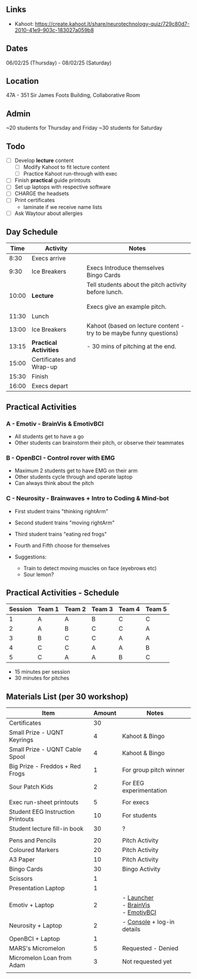 ## Links
- Kahoot: https://create.kahoot.it/share/neurotechnology-quiz/729c80d7-2010-41e9-903c-183027a059b8 
## Dates
06/02/25 (Thursday) - 08/02/25 (Saturday)
## Location
47A - 351 Sir James Foots Building, Collaborative Room
## Admin
~20 students for Thursday and Friday
~30 students for Saturday
## Todo

- [ ] Develop **lecture** content
	- [ ] Modify Kahoot to fit lecture content
	- [ ] Practice Kahoot run-through with exec
- [ ] Finish **practical** guide printouts
- [ ] Set up laptops with respective software
- [ ] CHARGE the headsets
- [ ] Print certificates
	- laminate if we receive name lists
- [ ] Ask Waytour about allergies
 
## Day Schedule

| Time  | Activity                 | Notes                                                                                    |
| ----- | ------------------------ | ---------------------------------------------------------------------------------------- |
| 8:30  | Execs arrive             |                                                                                          |
| 9:30  | Ice Breakers             | Execs Introduce themselves<br>Bingo Cards                                                |
| 10:00 | **Lecture**              | Tell students about the pitch activity before lunch.<br><br>Execs give an example pitch. |
| 11:30 | Lunch                    |                                                                                          |
| 13:00 | Ice Breakers             | Kahoot (based on lecture content - try to be maybe funny questions)                      |
| 13:15 | **Practical Activities** | - 30 mins of pitching at the end.                                                        |
| 15:00 | Certificates and Wrap-up |                                                                                          |
| 15:30 | Finish                   |                                                                                          |
| 16:00 | Execs depart             |                                                                                          |

## Practical Activities

### A - Emotiv - BrainVis & EmotivBCI

- All students get to have a go
- Other students can brainstorm their pitch, or observe their teammates
### B - OpenBCI - Control rover with EMG

- Maximum 2 students get to have EMG on their arm
- Other students cycle through and operate laptop
- Can always think about the pitch
### C - Neurosity - Brainwaves + Intro to Coding & Mind-bot

- First student trains "thinking rightArm"
- Second student trains "moving rightArm"
- Third student trains "eating red frogs"
- Fourth and Fifth choose for themselves

- Suggestions:
	- Train to detect moving muscles on face (eyebrows etc)
	- Sour lemon?

## Practical Activities - Schedule

| Session | Team 1 | Team 2 | Team 3 | Team 4 | Team 5 |
| ------- | ------ | ------ | ------ | ------ | ------ |
| 1       | A      | A      | B      | C      | C      |
| 2       | A      | B      | C      | C      | A      |
| 3       | B      | C      | C      | A      | A      |
| 4       | C      | C      | A      | A      | B      |
| 5       | C      | A      | A      | B      | C      |

- 15 minutes per session
- 30 minutes for pitches

## Materials List (per 30  workshop)

| Item                              | Amount | Notes                                                                                                                                                                                       |
| --------------------------------- | ------ | ------------------------------------------------------------------------------------------------------------------------------------------------------------------------------------------- |
| Certificates                      | 30     |                                                                                                                                                                                             |
| Small Prize - UQNT Keyrings       | 4      | Kahoot & Bingo                                                                                                                                                                              |
| Small Prize - UQNT Cable Spool    | 4      | Kahoot & Bingo                                                                                                                                                                              |
| Big Prize - Freddos + Red Frogs   | 1      | For group pitch winner                                                                                                                                                                      |
| Sour Patch Kids                   | 2      | For EEG experimentation                                                                                                                                                                     |
|                                   |        |                                                                                                                                                                                             |
| Exec run-sheet printouts          | 5      | For execs                                                                                                                                                                                   |
| Student EEG Instruction Printouts | 10     | For students                                                                                                                                                                                |
| Student lecture fill-in book      | 30     | ?                                                                                                                                                                                           |
|                                   |        |                                                                                                                                                                                             |
| Pens and Pencils                  | 20     | Pitch Activity                                                                                                                                                                              |
| Coloured Markers                  | 20     | Pitch Activity                                                                                                                                                                              |
| A3 Paper                          | 10     | Pitch Activity                                                                                                                                                                              |
| Bingo Cards                       | 30     | Bingo Activity                                                                                                                                                                              |
| Scissors                          | 1      |                                                                                                                                                                                             |
| Presentation Laptop               | 1      |                                                                                                                                                                                             |
| Emotiv + Laptop                   | 2      | - [Launcher](https://www.emotiv.com/products/emotiv-launcher)<br>- [BrainVis](https://www.emotiv.com/products/emotiv-brainviz)<br>- [EmotivBCI](https://www.emotiv.com/products/emotiv-bci) |
| Neurosity + Laptop                | 2      | - [Console](https://console.neurosity.co/) + log-in details                                                                                                                                 |
| OpenBCI + Laptop                  | 1      |                                                                                                                                                                                             |
| MARS's Micromelon                 | 5      | Requested - Denied                                                                                                                                                                          |
| Micromelon Loan from Adam         | 3      | Not requested yet                                                                                                                                                                           |
|                                   |        |                                                                                                                                                                                             |
